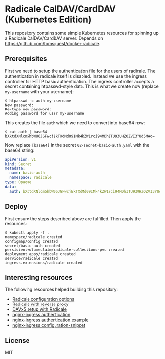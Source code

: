 # Radicale CalDAV/CardDAV (Kubernetes Edition)

This repository contains some simple Kubernetes resources for spinning up a Radicale CalDAV/CardDAV server. Depends on https://github.com/tomsquest/docker-radicale.

## Prerequisites

First we need to setup the authentication file for the users of radicale. The authentication in radicale itself is disabled. Instead we use the ingress controller for HTTP basic authentication. The ingress controller accepts a secret containing htpasswd-style data. This is what we create now (replace `my-username` with your username):

```
$ htpasswd -c auth my-username
New password: 
Re-type new password: 
Adding password for user my-username
```

This creates the file `auth` which we need to convert into base64 now:

```
$ cat auth | base64
bXktdXNlcm5hbWU6JGFwcjEkTXdMd09IMk4kZW1rci94MDhITU93UHZOZVI3YUd5MAo=
```

Now replace `[base64]` in the secret `02-secret-basic-auth.yaml` with the base64 string:

```yaml
apiVersion: v1
kind: Secret
metadata:
  name: basic-auth
  namespace: radicale
type: Opaque
data:
  auth: bXktdXNlcm5hbWU6JGFwcjEkTXdMd09IMk4kZW1rci94MDhITU93UHZOZVI3YUd5MAo=
```

## Deploy

First ensure the steps described above are fulfilled. Then apply the resources:

```
$ kubectl apply -f .
namespace/radicale created
configmap/config created
secret/basic-auth created
persistentvolumeclaim/radicale-collections-pvc created
deployment.apps/radicale created
service/radicale created
ingress.extensions/radicale created
```

## Interesting resources

The following resources helped building this repository:

- [Radicale configuration options](https://radicale.org/configuration/)
- [Radicale with reverse proxy](https://radicale.org/proxy/)
- [DAVx5 setup with Radicale](https://www.davx5.com/tested-with/radicale)
- [nginx-ingress authentication](https://kubernetes.github.io/ingress-nginx/user-guide/nginx-configuration/annotations/#authentication)
- [nginx-ingress authentication example](https://kubernetes.github.io/ingress-nginx/examples/auth/basic/)
- [nginx-ingress configuration-snippet](https://kubernetes.github.io/ingress-nginx/user-guide/nginx-configuration/annotations/#configuration-snippet)

## License

MIT
